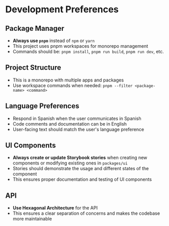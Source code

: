 # Development Preferences

## Package Manager

- **Always use `pnpm`** instead of `npm` or `yarn`
- This project uses pnpm workspaces for monorepo management
- Commands should be: `pnpm install`, `pnpm run build`, `pnpm run dev`, etc.

## Project Structure

- This is a monorepo with multiple apps and packages
- Use workspace commands when needed: `pnpm --filter <package-name> <command>`

## Language Preferences

- Respond in Spanish when the user communicates in Spanish
- Code comments and documentation can be in English
- User-facing text should match the user's language preference

## UI Components

- **Always create or update Storybook stories** when creating new components or modifying existing ones in `packages/ui`
- Stories should demonstrate the usage and different states of the component
- This ensures proper documentation and testing of UI components

## API

- **Use Hexagonal Architecture** for the API
- This ensures a clear separation of concerns and makes the codebase more maintainable
